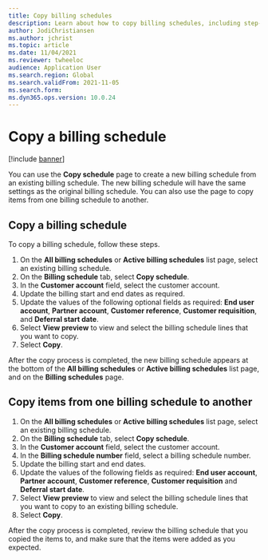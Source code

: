 ```yaml
---
title: Copy billing schedules
description: Learn about how to copy billing schedules, including step-by-step processes for copying billing schedules and copying items across billing schedules.
author: JodiChristiansen
ms.author: jchrist
ms.topic: article
ms.date: 11/04/2021
ms.reviewer: twheeloc 
audience: Application User
ms.search.region: Global
ms.search.validFrom: 2021-11-05
ms.search.form: 
ms.dyn365.ops.version: 10.0.24
---
```


# Copy a billing schedule

[!include [banner](../includes/banner.md)]

You can use the **Copy schedule** page to create a new billing schedule from an existing billing schedule. The new billing schedule will have the same settings as the original billing schedule. You can also use the page to copy items from one billing schedule to another.

## Copy a billing schedule

To copy a billing schedule, follow these steps.

1. On the **All billing schedules** or **Active billing schedules** list page, select an existing billing schedule.
2. On the **Billing schedule** tab, select **Copy schedule**.
3. In the **Customer account** field, select the customer account.
4. Update the billing start and end dates as required.
5. Update the values of the following optional fields as required: **End user account**, **Partner account**, **Customer reference**, **Customer requisition**, and **Deferral start date**.
6. Select **View preview** to view and select the billing schedule lines that you want to copy.
7. Select **Copy**.

After the copy process is completed, the new billing schedule appears at the bottom of the **All billing schedules** or **Active billing schedules** list page, and on the **Billing schedules** page.

## Copy items from one billing schedule to another

1. On the **All billing schedules** or **Active billing schedules** list page, select an existing billing schedule.
2. On the **Billing schedule** tab, select **Copy schedule**.
3. In the **Customer account** field, select the customer account.
4. In the **Billing schedule number** field, select a billing schedule number.
4. Update the billing start and end dates.
5. Update the values of the following fields as required: **End user account**, **Partner account**, **Customer reference**, **Customer requisition** and **Deferral start date**.
6. Select **View preview** to view and select the billing schedule lines that you want to copy to an existing billing schedule.
7. Select **Copy**.

After the copy process is completed, review the billing schedule that you copied the items to, and make sure that the items were added as you expected.

<!--## Additional resources-->
